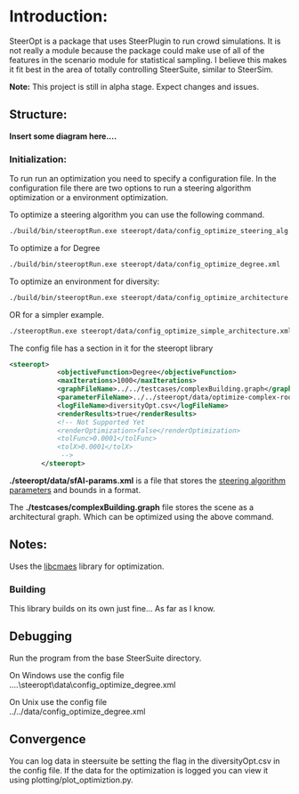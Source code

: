 # Introduction:

SteerOpt is a package that uses SteerPlugin to run crowd simulations. It is not really a module because the package could make use of all of the features in the scenario module for statistical sampling. I believe this makes it fit best in the area of totally controlling SteerSuite, similar to SteerSim.

**Note:** This project is still in alpha stage. Expect changes and issues.

## Structure:

**Insert some diagram here....** 

### Initialization:

To run run an optimization you need to specify a configuration file. In the configuration file there are two options to run a steering algorithm optimization or a environment optimization.

To optimize a steering algorithm you can use the following command.
```bash
./build/bin/steeroptRun.exe steeropt/data/config_optimize_steering_alg.xml
```

To optimize a for Degree
```bash
./build/bin/steeroptRun.exe steeropt/data/config_optimize_degree.xml
```

To optimize an environment for diversity:
```bash
./build/bin/steeroptRun.exe steeropt/data/config_optimize_architecture.xml

```
OR for a simpler example.
```bash
./steeroptRun.exe steeropt/data/config_optimize_simple_architecture.xml

```


The config file has a section in it for the steeropt library

```XML
<steeropt>
        	<objectiveFunction>Degree</objectiveFunction>
        	<maxIterations>1000</maxIterations>
        	<graphFileName>../../testcases/complexBuilding.graph</graphFileName>
        	<parameterFileName>../../steeropt/data/optimize-complex-room.xml</parameterFileName>
        	<logFileName>diversityOpt.csv</logFileName>
        	<renderResults>true</renderResults>
        	<!-- Not Supported Yet
 	    	<renderOptimization>false</renderOptimization>
    	    <tolFunc>0.0001</tolFunc>
    	    <tolX>0.0001</tolX> 
        	 -->
        </steeropt>
```

**./steeropt/data/sfAI-params.xml** is a file that stores the [steering algorithm parameters](SteerSuiteAIParameterConfigFile) and bounds in a format.

The **./testcases/complexBuilding.graph** file stores the scene as a architectural graph. Which can be optimized using the above command.

## Notes:
Uses the [libcmaes](https://github.com/beniz/libcmaes) library for optimization.

### Building  

This library builds on its own just fine... As far as I know.

## Debugging

Run the program from the base SteerSuite directory.  

On Windows use the config file  
..\..\steeropt\data\config_optimize_degree.xml

On Unix use the config file  
../../data/config_optimize_degree.xml


## Convergence

You can log data in steersuite be setting the flag in the <logFileName>diversityOpt.csv</logFileName> in the config file.
If the data for the optimization is logged you can view it using plotting/plot_optimiztion.py.